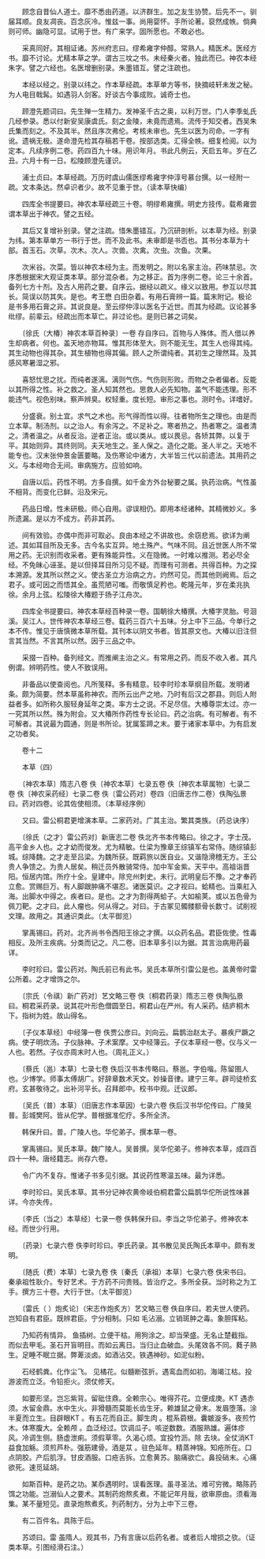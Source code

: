 <!-- { "loadSidebar": true } -->
　　顾念自昔仙人道士。靡不悉由药道。以济群生。加之友生协赞。后先不一。驯届耳顺。良友凋丧。百念灰冷。惟兹一事。尚用婴怀。手所论著。裒然成帙。倘典则可师。幽隐可显。试用于世。有广来学。固所愿也。不敢必也。

　　采真同好。其相证诸。苏州府志曰。缪希雍字仲醇。常熟人。精医术。医经方书。靡不讨论。尤精本草之学。谓古三坟之书。未经秦火者。独此而已。神农本经朱字。譬之六经也。名医增删别录。朱墨错互。譬之注疏也。

　　本经以经之。别录以纬之。作本草经疏。本草单方等书，抉摘岐轩未发之秘。为人电目戟髯。如遇羽人剑客。好谈古今事成败。诚奇士也。

　　顾澄先题词曰。先生殚一生精力。发神圣千古之奥，以利万世。门人李季虬氏几经参录。悉以付新安吴康虞氏。刻之金陵，未竟而遗焉。流传于知交者。西吴朱氏集而刻之。不及其半。然且序次弗伦。考核未审也。先生以医为司命。一字有讹。遗祸无极。遂命澄先检其存稿若干卷。按部选类。汇得全帙。细复检阅。以为定本。凡续序例二卷。药四百九十味。用识年月。书此凡例云，天启五年。岁在乙丑。六月十有一日。松陵顾澄先谨识。

　　浦士贞曰。本草经疏。万历时虞山儒医缪希雍字仲淳号慕台撰。以一经附一疏。文本条达。然卓识者少。故不见重于世。（读本草快编）

　　四库全书提要曰。神农本草经疏三十卷。明缪希雍撰。明史方技传。载希雍尝谓本草出于神农。譬之五经。

　　其后又复增补别录。譬之注疏。惜朱墨错互。乃沉研剖析。以本草为经。别录为纬。第本草单方一书行于世。而不及此书。未审即是书否也。其书分本草为十部。首玉石。次草。次木。次人。次兽。次禽。次虫。次鱼。次果。

　　次米谷。次菜。皆以神农本经为主。而发明之。附以名家主治。药味禁忌。次序悉根据宋大观证类本草。部分混杂者。为之移正。首为序例二卷。论三十余首。备列七方十剂。及古人用药之要。自序云。据经以疏义。缘义以致用。参互以尽其长。简误以防其失。是也。考王懋 白田杂着。有用石膏辨一篇。篇末附记。极论是书多用石膏之非。其说良是。至云缪仲淳以医名于近世。而其为经疏。议论甚多纰缪。前辈云。经疏出而本草亡。非过论也。是则已甚之词矣。

　　〔徐氏（大椿）神农本草百种录〕一卷 存自序曰。百物与人殊体。而人借以养生却病者。何也。盖天地亦物耳。惟其形体至大。则不能无生。其生人也得其纯。其生动物也得其杂。其生植物也得其偏。顾人之所谓纯者。其初生之理然耳。及其感风寒暑湿之邪。

　　喜怒忧思之扰。而纯者遂漓。漓则气伤。气伤则形败。而物之杂者偏者。反能以其所得之性。补之救之。圣人知其然也。思救人必先知物。盖气不能违理。形不能违气。视色别味。察声辨臭。权轻重。度长短。审形之事也。测时令。详嗜好。

　　分盛衰。别土宜。求气之术也。形气得而性以得。往者物所生之理也。由是而立本草。制汤剂。以之治人。有余泻之。不足补之。寒者热之。热者寒之。温者清之。清者温之。从者反治。逆者正治。或以类从。或以畏忌。各矫其弊。以复于平。其始则异。其终则同。夫天地生之。圣人保之。造化之能。圣人半之。天地不能专也。汉末张仲景金匮要略。及伤寒论中诸方，大半皆三代以前遗法。其用药之义。与本经吻合无间。审病施方。应验如响。

　　自唐以后。药性不明。方多自撰。如千金方外台秘要之属。执药治病。气性虽不相背。而变化已鲜。沿及宋元。

　　药品日增。性未研极。师心自用。谬误相仍。即用本经诸种。其精微妙义。多所遗漏。是以方不成方。药非其药。

　　间有效验。亦偶中而非可取必。良由本经之不讲故也。余窃悲焉。欲详为阐述。其如耳目所及无多。古今名实互异。地土殊产。气味不同。且近世医人所不常用之药。无识别而收采者。更有殊能异性。义在隐微。一时难以推测。若必尽全经。不免昧心诬圣。是以但择耳目所习见不疑。而理有可测者。共得百种。为之探本溯源。发其所以然之义。使古圣立方治病之方。灼然可见。而其他则阙焉。后之君子。或可因之而悟其全。虽荒陋可嗤。而敬慎足矜也。乾隆元年，岁在柔兆执徐。余月上弦。松陵徐大椿题于扬子江舟次。

　　四库全书提要曰。神农本草经百种录一卷。国朝徐大椿撰。大椿字灵胎。号洄溪。吴江人。世传神农本草经三卷。载药三百六十五味。分上中下三品。今单行之本不传。惟见于唐慎微本草所载。其刊本以阴文书者。皆其原文也。大椿以旧注但言其当然。不言其所以然。因于三品之中。

　　采掇一百种。备列经文。而推阐主治之义。有常用之药。而反不收入者。其凡例谓。辨明药性。使人不致误用。

　　非备品以使查阅也。凡所笺释。多有精意。较李时珍本草纲目所载。发明诸条。颇为简要。然本草虽称神农。而所云出产之地。乃时有后汉之郡县。则后人附益者多。如所称久服轻身延年之类。率方士之说。不足尽信。大椿尊崇太过。亦一一究其所以然。殊为附会。又大椿所作药性专长论曰。药之治病。有可解者。有不可解者。其说最为圆通，则是书所论。犹属筌蹄之末。要于诸家本草中。为有启发之功者矣。

　　卷十二

　　本草（四）

　　〔神农本草〕隋志八卷 佚〔神农本草〕七录五卷 佚〔神农本草属物〕七录二卷 佚〔神农采药经〕七录二卷 佚〔雷公药对〕卷四（旧唐志作二卷）佚陶弘景曰。药对四卷。论其佐使相须。（本草经序例）

　　又曰。雷公桐君更增演本草。二家药对。广其主治。繁其类族。（药总诀序）

　　〔徐氏（之才）雷公药对〕新唐志二卷 佚北齐书本传略曰。徐之才。字士茂。高平金乡人也。之才幼而俊发。尤为精敏。仕梁为豫章王综镇军右常侍。随综镇彭城。综降魏。之才走至吕梁。为魏所获。既羁旅以医自业。又谐隐滑稽无方。王公贵人争馈之。为贵人居矣。稍迁员外散骑常侍。加中军金紫。天平中。高祖诣晋阳。恒居内馆。所疗十全。皇建中。除兖州刺史。未行。武明皇后不豫。之才奉药立愈。赏赐巨万。有人脚跟肿痛不堪忍。诸医莫识。之才视曰。蛤精也。当乘舡入海。出脚水中得之。疾者曰。是也。之才为割得两蛤子。大如榆荚。或以五色骨为佩刀靶。之才曰。此人瘤也。何从得之。对曰。于古冢见髑髅额骨长数寸。试削视文理。故用之。其通识类此。（太平御览）

　　掌禹锡曰。药对。北齐尚书令西阳王徐之才撰。以众药名品。君臣佐使。性毒相反。及所主疾病。分类而记之。凡二卷。旧本草多引以为据。其言治病用药最详。

　　李时珍曰。雷公药对。陶氏前已有此书。吴氏本草所引雷公是也。盖黄帝时雷公所着。之才增饰之尔。

　　〔宗氏（令祺）新广药对〕艺文略三卷 佚〔桐君药录〕隋志三卷 佚陶弘景曰。桐君采药录。说其花叶形色僧圆至日。桐君山在严州。有人采药。结庐桐木下。指树为姓。故山得名。

　　〔子仪本草经〕中经簿一卷 佚贾公彦曰。刘向云。扁鹊治赵太子。暴疾尸蹶之病。使子明炊汤。子仪脉神。子术案摩。又中经簿云。子仪本草经一卷。仪与义一人也。若然。子仪亦周末时人也。（周礼正义。）

　　〔蔡氏（邕）本草〕七录七卷 佚后汉书本传略曰。蔡邕。字伯喈。陈留圉人也。少博学。师事太傅胡广。好辞章数术天文。妙操音律。建宁三年。辟司徒桥玄府。玄甚敬待之。出补河平长。召拜郎中。校书中观。迁议郎。

　　〔吴氏（普）本草〕（旧唐志作本草因）七录六卷 佚后汉书华佗传曰。广陵吴普。彭城樊阿。皆从佗学。普根据准佗疗。多所全济。

　　韩保升曰。普。广陵人也。华佗弟子。撰本草一卷。

　　掌禹锡曰。吴氏本草。魏广陵人。吴普撰。吴华佗弟子。修神农本草，成四百四十一种。唐经籍志。尚存六卷。

　　令广内不复存。惟诸子书多见引据。其说药性寒温五味。最为详悉。

　　李时珍曰。吴氏本草。其书分记神农黄帝岐伯桐君雷公扁鹊华佗所说性味甚详。今亦失传。

　　〔李氏（当之）本草经〕七录一卷 佚韩保升曰。李当之华佗弟子。修神农本经。而世少行用。

　　〔药录〕七录六卷 佚李时珍曰。李氏药录。其书散见吴氏陶氏本草中。颇有发明。

　　〔随氏（费）本草〕七录九卷 佚〔秦氏（承祖）本草〕七录六卷 佚宋书曰。秦承祖性耿介。专好艺术。于方药不问贵贱。皆治疗之。多所全获。当时称之为工手。撰方三十卷。大行于世。（太平御览）

　　〔雷氏（ ）炮炙论〕（宋志作炮炙方）艺文略三卷 佚自序曰。若夫世人使药。岂知自有君臣。既辨君臣。宁分相制。只如 毛沾溺。立销斑肿之毒。象胆挥粘。

　　乃知药有情异。 鱼插树。立便干枯。用狗涂之。却当荣盛。无名止楚截指。而似去甲毛。圣石开盲明目。而如云离日。当归止血破血。头尾效各不同。蕤子熟生。足睡不眠立据。弊萆淡卤。如酒沾交。铁遇神砂。如泥似粉。

　　石经鹤粪。化作尘飞。 见橘花。似髓断弦折。遇鸾血而如初。海竭江枯。投游波而立泛。令铅拒火。须仗修天。

　　如要形坚。岂忘紫背。留砒住鼎。全赖宗心。唯得芥花。立便成庚。KT 遇赤须。水留金鼎。水中生火。非猾髓而莫能长齿生牙。赖雄鼠之骨末。发眉堕落。涂半夏而立生。目辟眼KT 。有五花而自正。脚生肉 。棍系菪根。囊皴漩多。夜煎竹木。体寒腹大。全赖颅 。血泛经过。饮调瓜子。咳逆数数。酒服熟雄。遍体疹风。冷调生侧。肠虚泄痢。须假草零。久渴心烦。宜投竹沥。除 去块。全仗消KT 益食加觞。须煎芦朴。强筋建骨。酒是苁 。驻色延年。精蒸神锦。知疮所在。口点阴胶。产后肌浮。甘皮酒服。口疮舌拆。立愈黄苏。脑痛欲亡。鼻投硝末。心痛欲死。速觅延胡。

　　如斯百种。是药之功。某忝遇明时。误看医理。虽寻圣法。难可穷微。略陈药饵之功能。岂溺仙人之要术。其制药炮熬炙煮。不能记年月哉，欲审原由。须看海集。某不量短见。直录炮熬煮炙。列药制方。分为上中下三卷。

　　有二百件名。具陈于后。

　　苏颂曰。雷 虽隋人。观其书，乃有言唐以后药名者。或者后人增损之欤。（证类本草。引图经滑石注。）

